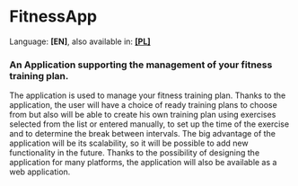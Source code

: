 # FitnessApp

Language: **[EN]**, also available in: **[[PL]](README.md)**

### An Application supporting the management of your fitness training plan.

The application is used to manage your fitness training plan. Thanks to the application, the user will have a choice of ready training plans to choose from but also will be able to create his own training plan using exercises selected from the list or entered manually, to set up the time of the exercise and to determine the break between intervals. The big advantage of the application will be its scalability, so it will be possible to add new functionality in the future. Thanks to the possibility of designing the application for many platforms, the application will also be available as a web application.
